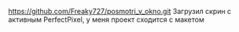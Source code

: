 https://github.com/Freaky727/posmotri_v_okno.git
Загрузил скрин с активным PerfectPixel, у меня проект сходится с макетом
